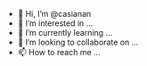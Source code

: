 - 👋 Hi, I’m @casianan
- 👀 I’m interested in ...
- 🌱 I’m currently learning ...
- 💞️ I’m looking to collaborate on ...
- 📫 How to reach me ...

<!---
casianan/casianan is a ✨ special ✨ repository because its `README.md` (this file) appears on your GitHub profile.
You can click the Preview link to take a look at your changes.
--->
